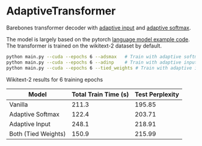 # AdaptiveTransformer
Barebones transformer decoder with [adaptive input](https://arxiv.org/pdf/1809.10853.pdf) and [adaptive softmax](https://arxiv.org/pdf/1609.04309.pdf).

The model is largely based on the pytorch [language model example code](https://github.com/pytorch/examples/tree/master/word_language_model). The transformer is trained on the wikitext-2 dataset by default.

```bash 
python main.py --cuda --epochs 6 --adsmax   # Train with adaptive softmax
python main.py --cuda --epochs 6 --adinp    # Train with adaptive input
python main.py --cuda --epochs 6 --tied_weights # Train with adaptive input and softmax with tied weights
```
Wikitext-2 results for 6 training epochs

|Model                     | Total Train Time (s) | Test Perplexity  |
|---------------------|----------------------|------------------|
| Vanilla             | 211.3                | 195.85           |
| Adaptive Softmax    | 122.4                | 203.71           |
| Adaptive Input      | 248.1                | 218.91           |
| Both (Tied Weights) | 150.9                | 215.99           |


